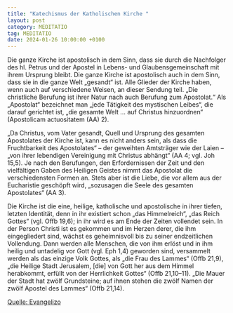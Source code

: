 ```yaml
---
title: "Katechismus der Katholischen Kirche "
layout: post
category: MEDITATIO
tag: MEDITATIO
date: 2024-01-26 10:00:00 +0100
---
```

Die ganze Kirche ist apostolisch in dem Sinn, dass sie durch die Nachfolger des hl. Petrus und der Apostel in Lebens- und Glaubensgemeinschaft mit ihrem Ursprung bleibt. Die ganze Kirche ist apostolisch auch in dem Sinn, dass sie in die ganze Welt „gesandt“ ist. Alle Glieder der Kirche haben, wenn auch auf verschiedene Weisen, an dieser Sendung teil.<!--more--> „Die christliche Berufung ist ihrer Natur nach auch Berufung zum Apostolat.“ Als „Apostolat“ bezeichnet man „jede Tätigkeit des mystischen Leibes“, die darauf gerichtet ist, „die gesamte Welt … auf Christus hinzuordnen“ (Apostolicam actuositatem (AA) 2).

„Da Christus, vom Vater gesandt, Quell und Ursprung des gesamten Apostolates der Kirche ist, kann es nicht anders sein, als dass die Fruchtbarkeit des Apostolates“ – der geweihten Amtsträger wie der Laien – „von ihrer lebendigen Vereinigung mit Christus abhängt“ (AA 4; vgl. Joh 15,5). Je nach den Berufungen, den Erfordernissen der Zeit und den vielfältigen Gaben des Heiligen Geistes nimmt das Apostolat die verschiedensten Formen an. Stets aber ist die Liebe, die vor allem aus der Eucharistie geschöpft wird, „sozusagen die Seele des gesamten Apostolates“ (AA 3). 

Die Kirche ist die eine, heilige, katholische und apostolische in ihrer tiefen, letzten Identität, denn in ihr existiert schon „das Himmelreich“, „das Reich Gottes“ (vgl. Offb 19,6); in ihr wird es am Ende der Zeiten vollendet sein. In der Person Christi ist es gekommen und im Herzen derer, die ihm eingegliedert sind, wächst es geheimnisvoll bis zu seiner endzeitlichen Vollendung. Dann werden alle Menschen, die von ihm erlöst und in ihm heilig und untadelig vor Gott (vgl. Eph 1,4) geworden sind, versammelt werden als das einzige Volk Gottes, als „die Frau des Lammes“ (Offb 21,9), „die Heilige Stadt Jerusalem, [die] von Gott her aus dem Himmel herabkommt, erfüllt von der Herrlichkeit Gottes“ (Offb 21,10–11). „Die Mauer der Stadt hat zwölf Grundsteine; auf ihnen stehen die zwölf Namen der zwölf Apostel des Lammes“ (Offb 21,14). 


[Quelle: Evangelizo](https://evangeliumtagfuertag.org/DE/gospel)